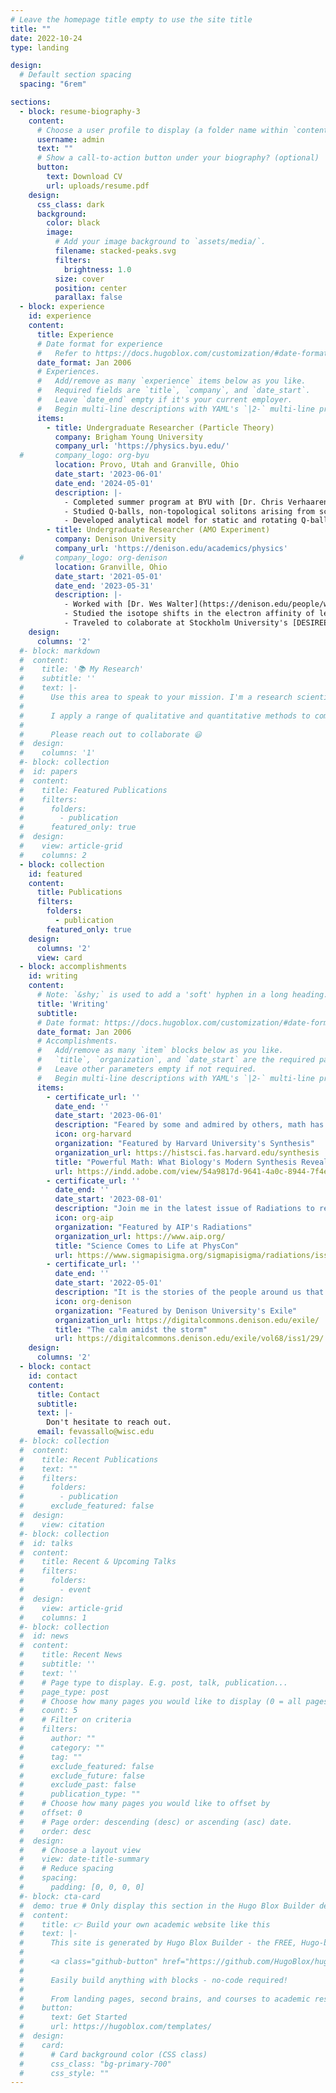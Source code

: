 ```yaml
---
# Leave the homepage title empty to use the site title
title: ""
date: 2022-10-24
type: landing

design:
  # Default section spacing
  spacing: "6rem"

sections:
  - block: resume-biography-3
    content:
      # Choose a user profile to display (a folder name within `content/authors/`)
      username: admin
      text: ""
      # Show a call-to-action button under your biography? (optional)
      button:
        text: Download CV
        url: uploads/resume.pdf
    design:
      css_class: dark
      background:
        color: black
        image:
          # Add your image background to `assets/media/`.
          filename: stacked-peaks.svg
          filters:
            brightness: 1.0
          size: cover
          position: center
          parallax: false
  - block: experience
    id: experience
    content:
      title: Experience
      # Date format for experience
      #   Refer to https://docs.hugoblox.com/customization/#date-format
      date_format: Jan 2006
      # Experiences.
      #   Add/remove as many `experience` items below as you like.
      #   Required fields are `title`, `company`, and `date_start`.
      #   Leave `date_end` empty if it's your current employer.
      #   Begin multi-line descriptions with YAML's `|2-` multi-line prefix.
      items:
        - title: Undergraduate Researcher (Particle Theory)
          company: Brigham Young University
          company_url: 'https://physics.byu.edu/'
  #       company_logo: org-byu
          location: Provo, Utah and Granville, Ohio
          date_start: '2023-06-01'
          date_end: '2024-05-01'
          description: |-
            - Completed summer program at BYU with [Dr. Chris Verhaaren](https://physics.byu.edu/department/directory/verhaaren). Collaboration continues as my senior thesis.
            - Studied Q-balls, non-topological solitons arising from scalar fields with applications in dark matter.
            - Developed analytical model for static and rotating Q-balls in two dimensions.
        - title: Undergraduate Researcher (AMO Experiment)
          company: Denison University
          company_url: 'https://denison.edu/academics/physics'
  #       company_logo: org-denison
          location: Granville, Ohio
          date_start: '2021-05-01'
          date_end: '2023-05-31'
          description: |-
            - Worked with [Dr. Wes Walter](https://denison.edu/people/wes-walter) on negative-ion threshold spectroscopy for two years, including two summers.
            - Studied the isotope shifts in the electron affinity of lead, achieving most precise measurements in our lab's history (access paper below).
            - Traveled to colaborate at Stockholm University's [DESIREE facility](https://www.desiree-infrastructure.com/), studying lanthanum anion excited state lifetimes for laser cooling applications.
    design:
      columns: '2'
  #- block: markdown
  #  content:
  #    title: '📚 My Research'
  #    subtitle: ''
  #    text: |-
  #      Use this area to speak to your mission. I'm a research scientist in the Moonshot team at DeepMind. I blog about machine learning, deep learning, and moonshots.
  #
  #      I apply a range of qualitative and quantitative methods to comprehensively investigate the role of science and technology in the economy.
  #      
  #      Please reach out to collaborate 😃
  #  design:
  #    columns: '1'
  #- block: collection
  #  id: papers
  #  content:
  #    title: Featured Publications
  #    filters:
  #      folders:
  #        - publication
  #      featured_only: true
  #  design:
  #    view: article-grid
  #    columns: 2
  - block: collection
    id: featured
    content:
      title: Publications
      filters:
        folders:
          - publication
        featured_only: true
    design:
      columns: '2'
      view: card
  - block: accomplishments
    id: writing
    content:
      # Note: `&shy;` is used to add a 'soft' hyphen in a long heading.
      title: 'Writing'
      subtitle:
      # Date format: https://docs.hugoblox.com/customization/#date-format
      date_format: Jan 2006
      # Accomplishments.
      #   Add/remove as many `item` blocks below as you like.
      #   `title`, `organization`, and `date_start` are the required parameters.
      #   Leave other parameters empty if not required.
      #   Begin multi-line descriptions with YAML's `|2-` multi-line prefix.
      items:
        - certificate_url: ''
          date_end: ''
          date_start: '2023-06-01'
          description: "Feared by some and admired by others, math has shaped our lives in ways beyond imagination. In this academic article, I explore the effects of powerful math on one of history's most fascinating conflicts: the modern synthesis of biology."
          icon: org-harvard
          organization: "Featured by Harvard University's Synthesis"
          organization_url: https://histsci.fas.harvard.edu/synthesis
          title: "Powerful Math: What Biology's Modern Synthesis Reveals About the Twofold Nature of Math"
          url: https://indd.adobe.com/view/54a9817d-9641-4a0c-8944-7f4e6f5b4fca
        - certificate_url: ''
          date_end: ''
          date_start: '2023-08-01'
          description: "Join me in the latest issue of Radiations to recap my experience presenting research at PhysCon 2022, a trip that was loaded with fun events and outings in Washington, DC."
          icon: org-aip
          organization: "Featured by AIP's Radiations"
          organization_url: https://www.aip.org/
          title: "Science Comes to Life at PhysCon"
          url: https://www.sigmapisigma.org/sigmapisigma/radiations/issues/spring-2023
        - certificate_url: ''
          date_end: ''
          date_start: '2022-05-01'
          description: "It is the stories of the people around us that most deserve the spotlight. In this profile, I tell the story of my grandmother—from her family’s escape from a flood in her childhood to the charming story of how she met my grandfather."
          icon: org-denison
          organization: "Featured by Denison University's Exile"
          organization_url: https://digitalcommons.denison.edu/exile/
          title: "The calm amidst the storm"
          url: https://digitalcommons.denison.edu/exile/vol68/iss1/29/
    design:
      columns: '2'
  - block: contact
    id: contact
    content:
      title: Contact
      subtitle:
      text: |-
        Don't hesitate to reach out.
      email: fevassallo@wisc.edu
  #- block: collection
  #  content:
  #    title: Recent Publications
  #    text: ""
  #    filters:
  #      folders:
  #        - publication
  #      exclude_featured: false
  #  design:
  #    view: citation
  #- block: collection
  #  id: talks
  #  content:
  #    title: Recent & Upcoming Talks
  #    filters:
  #      folders:
  #        - event
  #  design:
  #    view: article-grid
  #    columns: 1
  #- block: collection
  #  id: news
  #  content:
  #    title: Recent News
  #    subtitle: ''
  #    text: ''
  #    # Page type to display. E.g. post, talk, publication...
  #    page_type: post
  #    # Choose how many pages you would like to display (0 = all pages)
  #    count: 5
  #    # Filter on criteria
  #    filters:
  #      author: ""
  #      category: ""
  #      tag: ""
  #      exclude_featured: false
  #      exclude_future: false
  #      exclude_past: false
  #      publication_type: ""
  #    # Choose how many pages you would like to offset by
  #    offset: 0
  #    # Page order: descending (desc) or ascending (asc) date.
  #    order: desc
  #  design:
  #    # Choose a layout view
  #    view: date-title-summary
  #    # Reduce spacing
  #    spacing:
  #      padding: [0, 0, 0, 0]
  #- block: cta-card
  #  demo: true # Only display this section in the Hugo Blox Builder demo site
  #  content:
  #    title: 👉 Build your own academic website like this
  #    text: |-
  #      This site is generated by Hugo Blox Builder - the FREE, Hugo-based open source website builder trusted by 250,000+ academics like you.
  #
  #      <a class="github-button" href="https://github.com/HugoBlox/hugo-blox-builder" data-color-scheme="no-preference: light; light: light; dark: dark;" data-icon="octicon-star" data-size="large" data-show-count="true" aria-label="Star HugoBlox/hugo-blox-builder on GitHub">Star</a>
  #
  #      Easily build anything with blocks - no-code required!
  #      
  #      From landing pages, second brains, and courses to academic resumés, conferences, and tech blogs.
  #    button:
  #      text: Get Started
  #      url: https://hugoblox.com/templates/
  #  design:
  #    card:
  #      # Card background color (CSS class)
  #      css_class: "bg-primary-700"
  #      css_style: ""
---
```

